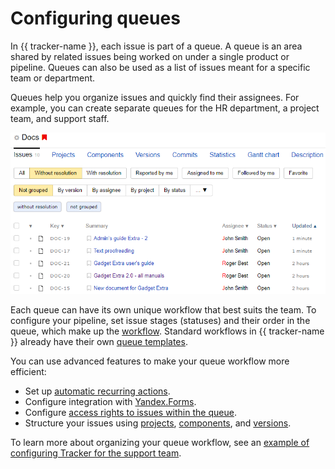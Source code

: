 # Configuring queues

In {{ tracker-name }}, each issue is part of a queue. A queue is an area shared by related issues being worked on under a single product or pipeline. Queues can also be used as a list of issues meant for a specific team or department.

Queues help you organize issues and quickly find their assignees. For example, you can create separate queues for the HR department, a project team, and support staff.

 ![](../_assets/tracker/que.png)

Each queue can have its own unique workflow that best suits the team. To configure your pipeline, set issue stages (statuses) and their order in the queue, which make up the [workflow](manager/workflow.md). Standard workflows in {{ tracker-name }} already have their own [queue templates](manager/workflows.md).

You can use advanced features to make your queue workflow more efficient:

- Set up [automatic recurring actions](automation.md).
- Configure integration with  [Yandex.Forms](manager/forms-integration.md).
- Configure [access rights to issues within the queue](manager/queue-access.md).
- Structure your issues using [projects](manager/projects.md), [components](manager/components.md), and [versions](manager/versions.md).

To learn more about organizing your queue workflow, see an [example of configuring Tracker for the support team](support-process.md).